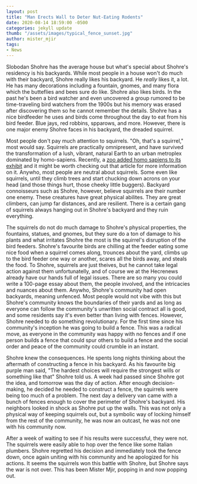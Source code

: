 ```yaml
---
layout: post
title: "Man Erects Wall to Deter Nut-Eating Rodents"
date: 2020-08-14 18:59:00 -0500
categories: jekyll update
thumb: "/assets/images/typical_fence_sunset.jpg"
author: mister_mjir
tags:
- News
---
```


Slobodan Shohre has the average house but what's special about Shohre's residency is his backyards. While most people in a house won't do much with their backyard,
Shohre really likes his backyard. He *really* likes it, a lot. He has many decorations including a fountain, gnomes, and many flora which the butteflies and bees sure
do like. Shohre also likes birds. In the past he's been a bird watcher and even uncovered a group rumored to be time-traveling bird watchers from the 1900s but his
memory was erased after discovering them so he cannot remember the details. Shohre has a nice birdfeeder he uses and birds come throughout the day to eat from his
bird feeder. Blue jays, red robbins, spparows, and more. However, there is one major enemy Shohre faces in his backyard, the dreaded squirrel.

Most people don't pay much attention to squirrels. "Oh, that's a squirrel," most would say. Squirrels are practically omnipresent, and have survived the transformation
of a lush, vibrant, natural Earth to an urban metroplex dominated by homo-sapiens. Recently, a
[zoo added homo sapiens to its exhibit](https://hecrenews.github.io/jekyll/update/2020/05/21/local-zoo-adds-homo-sapiens-to-exhibit.html) and it might be worth checking
out that article for more information on it. Anywho, most people are neutral about squirrels. Some even like squirrels, until they climb trees and start chucking down
acrons on your head (and those things hurt, those cheeky little buggers). Backyard connoisseurs such as Shohre, however, believe squirrels are their number one enemy.
These creatures have great physical abilites. They are great climbers, can jump far distances, and are resilient. There is a certain gang of squirrels always hanging
out in Shohre's backyard and they ruin everything.

The squirrels do not do much damage to Shohre's physical properties, the fountains, statues, and gnomes, but they sure do a ton of damage to his plants and what
irritates Shohre the most is the squirrel's disruption of the bird feeders. Shohre's favourite birds are chilling at the feeder eating some nice food when a squirrel
comes along, trounces about the yard, climbs up to the bird feeder one way or another, scares all the birds away, and steals the food. To Shohre, squirrels are just
theives, but he cannot take legal action against them unfortunatelly, and of course we at the Hecrenews already have our hands full of legal issues. There are so many
you could write a 100-page essay about them, the people involved, and the intricacies and nuances about them. Anywho, Shohre's community had open backyards, meaning
unfenced. Most people would not vibe with this but Shohre's community knows the boundaries of their yards and as long as everyone can follow the community's unwritten
social contract all is good, and some residents say it's even better than living with fences. However, Shohre needed to do something revolutionary. For the first time
since his community's inception he was going to build a fence. This was a radical move, as everyone in the community was happy with no fences and if one person builds
a fence that could spur others to build a fence and the social order and peace of the community could crumble in an instant.

Shohre knew the consequences. He spents long nights thinking about the aftermath of constructing a fence in his backyard. As his favourite big purple man said, "The
hardest choices will require the strongest wills or something like that" Shohre told us. A week had passed since Shohre got the idea, and tomorrow was the day of
action. After enough decision-making, he decided he needed to construct a fence, the squirrels were being too much of a problem. The next day a delivery van came
with a bunch of fences enough to cover the perimeter of Shohre's backyard. His neighbors looked in shock as Shohre put up the walls. This was not only a physical
way of keeping squirrels out, but a symbolic way of locking himself from the rest of the community, he was now an outcast, he was not one with his community now.

After a week of waiting to see if his results were successful, they were not. The squirrels were easily able to hop over the fence like some Italian plumbers. Shohre
regretted his decision and immediately took the fence down, once again uniting with his community and he apologized for his actions. It seems the squirrels won
this battle with Shohre, but Shohre says the war is not over. This has been Mister Mjir, popping in and now popping out.
